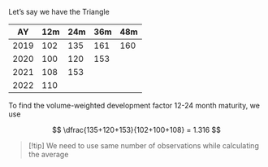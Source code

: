 Let’s say we have the Triangle

| AY   | 12m | 24m | 36m | 48m |
| ---- | --- | --- | --- | --- |
| 2019 | 102 | 135 | 161 | 160 |
| 2020 | 100 | 120 | 153 |     |
| 2021 | 108 | 153 |     |     |
| 2022 | 110 |     |     |     |
To find the volume-weighted development factor 12-24 month maturity, we use

$$
\dfrac{135+120+153}{102+100+108} = 1.316
$$

> [!tip]  We need to use same number of observations while calculating the average
